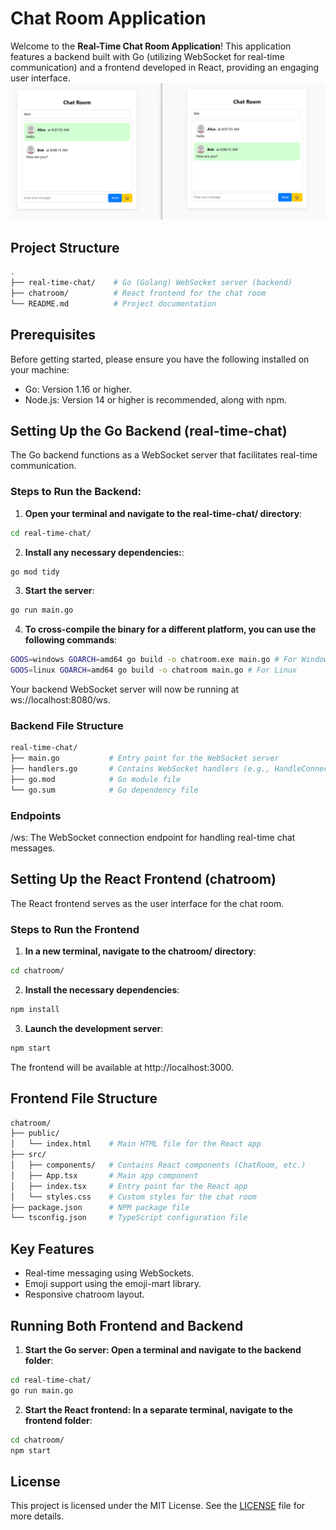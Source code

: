 # Chat Room Application

Welcome to the **Real-Time Chat Room Application**! This application features a backend built with Go (utilizing WebSocket for real-time communication) and a frontend developed in React, providing an engaging user interface.
![image](https://github.com/nixysoft/go-chat/blob/main/Capture.PNG)
## Project Structure

```bash
.
├── real-time-chat/    # Go (Golang) WebSocket server (backend)
├── chatroom/          # React frontend for the chat room
└── README.md          # Project documentation
```
## Prerequisites
Before getting started, please ensure you have the following installed on your machine:

 - Go: Version 1.16 or higher.
 - Node.js: Version 14 or higher is recommended, along with npm.

## Setting Up the Go Backend (real-time-chat)
The Go backend functions as a WebSocket server that facilitates real-time communication.

### Steps to Run the Backend:

1. **Open your terminal and navigate to the real-time-chat/ directory**:
```bash
cd real-time-chat/
```
2. **Install any necessary dependencies:**:
```bash
go mod tidy
```
3. **Start the server**:
```bash
go run main.go
```
4. **To cross-compile the binary for a different platform, you can use the following commands**:
```bash
GOOS=windows GOARCH=amd64 go build -o chatroom.exe main.go # For Windows
GOOS=linux GOARCH=amd64 go build -o chatroom main.go # For Linux
```
Your backend WebSocket server will now be running at ws://localhost:8080/ws.

### Backend File Structure
```bash
real-time-chat/
├── main.go           # Entry point for the WebSocket server
├── handlers.go       # Contains WebSocket handlers (e.g., HandleConnections, HandleMessages)
├── go.mod            # Go module file
└── go.sum            # Go dependency file
```

### Endpoints
/ws: The WebSocket connection endpoint for handling real-time chat messages.

## Setting Up the React Frontend (chatroom)
The React frontend serves as the user interface for the chat room.

### Steps to Run the Frontend
1. **In a new terminal, navigate to the chatroom/ directory**:
```bash
cd chatroom/
```
2. **Install the necessary dependencies**:
```bash
npm install
```
3. **Launch the development server**:
```bash
npm start
```
The frontend will be available at http://localhost:3000.

## Frontend File Structure
```bash
chatroom/
├── public/
│   └── index.html    # Main HTML file for the React app
├── src/
│   ├── components/   # Contains React components (ChatRoom, etc.)
│   ├── App.tsx       # Main app component
│   ├── index.tsx     # Entry point for the React app
│   └── styles.css    # Custom styles for the chat room
├── package.json      # NPM package file
└── tsconfig.json     # TypeScript configuration file
```

## Key Features
- Real-time messaging using WebSockets.
- Emoji support using the emoji-mart library.
- Responsive chatroom layout.

## Running Both Frontend and Backend

1. **Start the Go server: Open a terminal and navigate to the backend folder**:
```bash
cd real-time-chat/
go run main.go
```

2. **Start the React frontend: In a separate terminal, navigate to the frontend folder**:
```bash
cd chatroom/
npm start
```

## License

This project is licensed under the MIT License. See the [LICENSE](LICENSE) file for more details.
